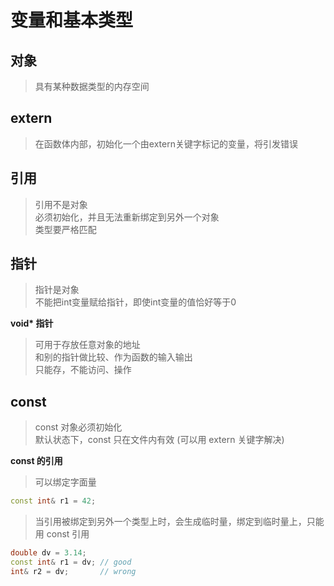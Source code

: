 # 变量和基本类型

## **对象**
> 具有某种数据类型的内存空间

## **extern**
> 在函数体内部，初始化一个由extern关键字标记的变量，将引发错误  

## **引用**
> 引用不是对象  
> 必须初始化，并且无法重新绑定到另外一个对象    
> 类型要严格匹配

## **指针**
> 指针是对象    
> 不能把int变量赋给指针，即使int变量的值恰好等于0   

**void\* 指针**
> 可用于存放任意对象的地址  
> 和别的指针做比较、作为函数的输入输出  
> 只能存，不能访问、操作

## **const**
> const 对象必须初始化   
> 默认状态下，const 只在文件内有效 (可以用 extern 关键字解决)   

**const 的引用**
> 可以绑定字面量
```C++
const int& r1 = 42;
```
> 当引用被绑定到另外一个类型上时，会生成临时量，绑定到临时量上，只能用 const 引用   
```C++
double dv = 3.14;
const int& r1 = dv; // good
int& r2 = dv;       // wrong
```